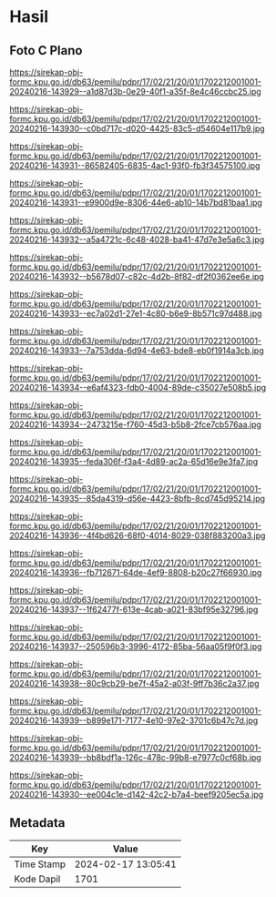 # Hasil

## Foto C Plano

https://sirekap-obj-formc.kpu.go.id/db63/pemilu/pdpr/17/02/21/20/01/1702212001001-20240216-143929--a1d87d3b-0e29-40f1-a35f-8e4c46ccbc25.jpg

https://sirekap-obj-formc.kpu.go.id/db63/pemilu/pdpr/17/02/21/20/01/1702212001001-20240216-143930--c0bd717c-d020-4425-83c5-d54604e117b9.jpg

https://sirekap-obj-formc.kpu.go.id/db63/pemilu/pdpr/17/02/21/20/01/1702212001001-20240216-143931--86582405-6835-4ac1-93f0-fb3f34575100.jpg

https://sirekap-obj-formc.kpu.go.id/db63/pemilu/pdpr/17/02/21/20/01/1702212001001-20240216-143931--e9900d9e-8306-44e6-ab10-14b7bd81baa1.jpg

https://sirekap-obj-formc.kpu.go.id/db63/pemilu/pdpr/17/02/21/20/01/1702212001001-20240216-143932--a5a4721c-6c48-4028-ba41-47d7e3e5a6c3.jpg

https://sirekap-obj-formc.kpu.go.id/db63/pemilu/pdpr/17/02/21/20/01/1702212001001-20240216-143932--b5678d07-c82c-4d2b-8f82-df2f0362ee6e.jpg

https://sirekap-obj-formc.kpu.go.id/db63/pemilu/pdpr/17/02/21/20/01/1702212001001-20240216-143933--ec7a02d1-27e1-4c80-b6e9-8b571c97d488.jpg

https://sirekap-obj-formc.kpu.go.id/db63/pemilu/pdpr/17/02/21/20/01/1702212001001-20240216-143933--7a753dda-6d94-4e63-bde8-eb0f1914a3cb.jpg

https://sirekap-obj-formc.kpu.go.id/db63/pemilu/pdpr/17/02/21/20/01/1702212001001-20240216-143934--e6af4323-fdb0-4004-89de-c35027e508b5.jpg

https://sirekap-obj-formc.kpu.go.id/db63/pemilu/pdpr/17/02/21/20/01/1702212001001-20240216-143934--2473215e-f760-45d3-b5b8-2fce7cb576aa.jpg

https://sirekap-obj-formc.kpu.go.id/db63/pemilu/pdpr/17/02/21/20/01/1702212001001-20240216-143935--feda306f-f3a4-4d89-ac2a-65d16e9e3fa7.jpg

https://sirekap-obj-formc.kpu.go.id/db63/pemilu/pdpr/17/02/21/20/01/1702212001001-20240216-143935--85da4319-d56e-4423-8bfb-8cd745d95214.jpg

https://sirekap-obj-formc.kpu.go.id/db63/pemilu/pdpr/17/02/21/20/01/1702212001001-20240216-143936--4f4bd626-68f0-4014-8029-038f883200a3.jpg

https://sirekap-obj-formc.kpu.go.id/db63/pemilu/pdpr/17/02/21/20/01/1702212001001-20240216-143936--fb712671-64de-4ef9-8808-b20c27f66930.jpg

https://sirekap-obj-formc.kpu.go.id/db63/pemilu/pdpr/17/02/21/20/01/1702212001001-20240216-143937--1f62477f-613e-4cab-a021-83bf95e32796.jpg

https://sirekap-obj-formc.kpu.go.id/db63/pemilu/pdpr/17/02/21/20/01/1702212001001-20240216-143937--250596b3-3996-4172-85ba-56aa05f9f0f3.jpg

https://sirekap-obj-formc.kpu.go.id/db63/pemilu/pdpr/17/02/21/20/01/1702212001001-20240216-143938--80c9cb29-be7f-45a2-a03f-9ff7b36c2a37.jpg

https://sirekap-obj-formc.kpu.go.id/db63/pemilu/pdpr/17/02/21/20/01/1702212001001-20240216-143939--b899e171-7177-4e10-97e2-3701c6b47c7d.jpg

https://sirekap-obj-formc.kpu.go.id/db63/pemilu/pdpr/17/02/21/20/01/1702212001001-20240216-143939--bb8bdf1a-126c-478c-99b8-e7977c0cf68b.jpg

https://sirekap-obj-formc.kpu.go.id/db63/pemilu/pdpr/17/02/21/20/01/1702212001001-20240216-143930--ee004c1e-d142-42c2-b7a4-beef9205ec5a.jpg


## Metadata

| Key        | Value               |
| ---------- | ------------------- |
| Time Stamp | 2024-02-17 13:05:41 |
| Kode Dapil | 1701                |



